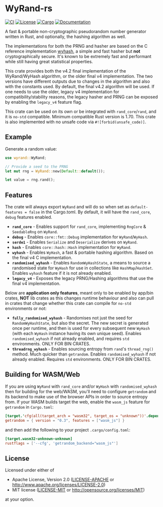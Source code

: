 # WyRand-rs

[![CI](https://github.com/Bluefinger/wyrand-rs/actions/workflows/ci.yml/badge.svg)](https://github.com/Bluefinger/wyrand-rs/actions/workflows/ci.yml)
[![License](https://img.shields.io/badge/license-Apache--2.0_OR_MIT-blue.svg)](https://github.com/Bluefinger/wyrand-rs)
[![Cargo](https://img.shields.io/crates/v/wyrand.svg)](https://crates.io/crates/wyrand)
[![Documentation](https://docs.rs/wyrand/badge.svg)](https://docs.rs/wyrand)

A fast & portable non-cryptographic pseudorandom number generator written in Rust, and optionally, the hashing algorithm as well.

The implementations for both the PRNG and hasher are based on the C reference implementation [wyhash](https://github.com/wangyi-fudan/wyhash), a simple and fast hasher but **not** cryptographically secure. It's known to be extremely fast and performant while still having great statistical properties.

This crate provides both the v4.2 final implementation of the WyRand/WyHash algorithm, or the older final v4 implementation. The two versions have different outputs due to changes in the algorithm and also with the constants used. By default, the final v4.2 algorithm will be used. If one needs to use the older, legacy v4 implementation for compatibility/stability reasons, the legacy hasher and PRNG can be exposed by enabling the `legacy_v4` feature flag.

This crate can be used on its own or be integrated with `rand_core`/`rand`, and it is `no-std` compatible. Minimum compatible Rust version is 1.70. This crate is also implemented with no unsafe code via `#![forbid(unsafe_code)]`.

## Example

Generate a random value:

```rust
use wyrand::WyRand;

// Provide a seed to the PRNG
let mut rng = WyRand::new(Default::default());

let value = rng.rand();
```

## Features

The crate will always export `WyRand` and will do so when set as `default-features = false` in the Cargo.toml. By default, it will have the `rand_core`, `debug` features enabled.

- **`rand_core`** - Enables support for `rand_core`, implementing `RngCore` & `SeedableRng` on `WyRand`.
- **`debug`** - Enables `core::fmt::Debug` implementation for `WyRand`/`WyHash`.
- **`serde1`** - Enables `Serialize` and `Deserialize` derives on `WyRand`.
- **`hash`** - Enables `core::hash::Hash` implementation for `WyRand`.
- **`wyhash`** - Enables `WyHash`, a fast & portable hashing algorithm. Based on the final v4 C implementation.
- **`randomised_wyhash`** - Enables `RandomWyHashState`, a means to source a randomised state for `WyHash` for use in collections like `HashMap`/`HashSet`. Enables `wyhash` feature if it is not already enabled.
- **`legacy_v4`** - Exposes the legacy PRNG/Hashing algorithms that use the final v4 implementation.

Below are **application only features**, meant only to be enabled by app/bin crates, **NOT** lib crates as this changes runtime behaviour and also can pull in crates that change whether this crate can compile for `no-std` environments or not:

- **`fully_randomised_wyhash`** - Randomises not just the seed for `RandomWyHashState`, but also the secret. The new secret is generated once per runtime, and then is used for every subsequent new `WyHash` (with each `WyHash` instance having its own unique seed). Enables `randomised_wyhash` if not already enabled, and requires `std` environments. ONLY FOR BIN CRATES.
- **`threadrng_wyhash`** - Enables sourcing entropy from `rand`'s `thread_rng()` method. Much quicker than `getrandom`. Enables `randomised_wyhash` if not already enabled. Requires `std` environments. ONLY FOR BIN CRATES.

## Building for WASM/Web

If you are using `WyRand` with `rand_core` and/or `WyHash` with `randomised_wyhash` then for building for the web/WASM, you'll need to configure `getrandom` and its backend to make use of the browser APIs in order to source entropy from. If your WASM builds target the web, enable the `wasm_js` feature for `getrandom` in `Cargo.toml`:

```toml
[target.'cfg(all(target_arch = "wasm32", target_os = "unknown"))'.dependencies]
getrandom = { version = "0.3", features = ["wasm_js"] }
```

and then add the following to your project `.cargo/config.toml`:

```toml
[target.wasm32-unknown-unknown]
rustflags = ['--cfg', 'getrandom_backend="wasm_js"']
```

## License

Licensed under either of

- Apache License, Version 2.0 ([LICENSE-APACHE](LICENSE-APACHE) or http://www.apache.org/licenses/LICENSE-2.0)
- MIT license ([LICENSE-MIT](LICENSE-MIT) or http://opensource.org/licenses/MIT)

at your option.
